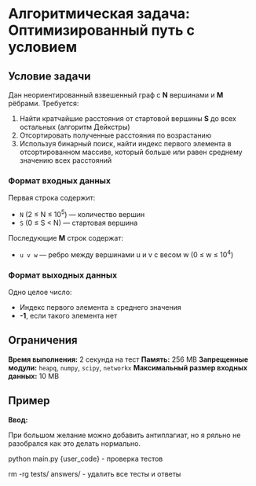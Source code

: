 # Алгоритмическая задача: Оптимизированный путь с условием

## Условие задачи

Дан неориентированный взвешенный граф с **N** вершинами и **M** рёбрами. Требуется:
1. Найти кратчайшие расстояния от стартовой вершины **S** до всех остальных (алгоритм Дейкстры)
2. Отсортировать полученные расстояния по возрастанию
3. Используя бинарный поиск, найти индекс первого элемента в отсортированном массиве, который больше или равен среднему значению всех расстояний

### Формат входных данных
Первая строка содержит:
- `N` (2 ≤ N ≤ 10<sup>5</sup>) — количество вершин
- `S` (0 ≤ S < N) — стартовая вершина

Последующие **M** строк содержат:
- `u v w` — ребро между вершинами u и v с весом w (0 ≤ w ≤ 10<sup>4</sup>)

### Формат выходных данных
Одно целое число:
- Индекс первого элемента ≥ среднего значения
- **-1**, если такого элемента нет

## Ограничения

**Время выполнения:** 2 секунда на тест
**Память:** 256 MB
**Запрещенные модули:** `heapq`, `numpy`, `scipy`, `networkx`
**Максимальный размер входных данных:** 10 MB

## Пример

**Ввод:**


При большом желание можно добавить антиплагиат, но я ряльно не разобрался как это делать нормально.

python main.py {user_code} - проверка тестов

rm -rg tests/ answers/ - удалить все тесты и ответы
